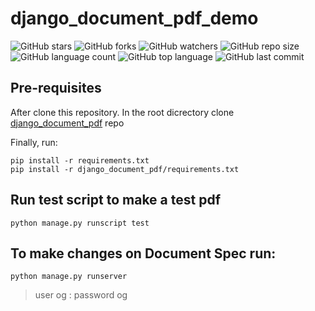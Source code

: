# django_document_pdf_demo

![GitHub stars](https://img.shields.io/github/stars/oegpyg/django_document_pdf_demo?style=social)
![GitHub forks](https://img.shields.io/github/forks/oegpyg/django_document_pdf_demo?style=social)
![GitHub watchers](https://img.shields.io/github/watchers/oegpyg/django_document_pdf_demo?style=social)
![GitHub repo size](https://img.shields.io/github/repo-size/oegpyg/django_document_pdf_demo)
![GitHub language count](https://img.shields.io/github/languages/count/oegpyg/django_document_pdf_demo)
![GitHub top language](https://img.shields.io/github/languages/top/oegpyg/django_document_pdf_demo)
![GitHub last commit](https://img.shields.io/github/last-commit/oegpyg/django_document_pdf_demo?color=red)

## Pre-requisites
After clone this repository. 
In the root dicrectory clone [django_document_pdf](https://github.com/oegpyg/django_document_pdf) repo

Finally, run:
```
pip install -r requirements.txt
pip install -r django_document_pdf/requirements.txt
```

## Run test script to make a test pdf
```
python manage.py runscript test
```

## To make changes on Document Spec run:
```
python manage.py runserver
```
> user og : password og
